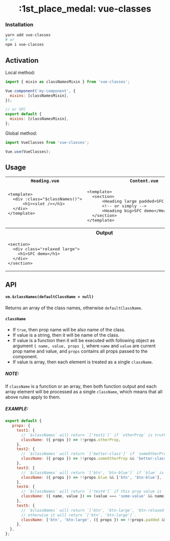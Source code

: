 <div align="center">
  <h1>:1st_place_medal: vue-classes</h1>
</div>

### Installation
```sh
yarn add vue-classes
# or
npm i vue-classes
```

## Activation
Local method:
```js
import { mixin as classNamesMixin } from 'vue-classes';

Vue.component('my-component', {
  mixins: [classNamesMixin],
});

// or SFC
export default {
  mixins: [classNamesMixin],
};
```

Global method:
```js
import VueClasses from 'vue-classes';

Vue.use(VueClasses);
```

## Usage
<table>
  <tr>
    <th align="center"><code>Heading.vue</code></th>
    <th align="center"><code>Content.vue</code></th>
  </tr>
  <tr>
    <td>
      <pre lang="vue">
&lt;template>
  &lt;div :class="$classNames()">
      &lt;h1>&lt;slot />&lt;/h1>
  &lt;/div>
&lt;/template>
<script>
export default {
  name: 'Heading',
  props: {
    padded: {
      type: Boolean,
      default: false,
      className: 'relaxed',
    },
    large: {
      type: Boolean,
      default: false,
      className: true,
    },
    big: {
      type: Boolean,
      default: false,
      className: ['relaxed', 'large'],
    },
  },
};
</script>
<style>
  .relaxed {
    padding: 1rem;
  }<br>
<br>
  .large {
    font-size: 3rem;
  }
</style></pre>
    </td>
    <td valign="top">
      <pre lang="vue">
&lt;template>
  &lt;section>
      &lt;Heading large padded>SFC demo&lt;/Heading>
      &lt;!-- or simply -->
      &lt;Heading big>SFC demo&lt;/Heading>
  &lt;/section>
&lt;/template>
<script>
import Heading from './Heading.vue';<br>
<br>
export default {
  name: 'Content',
  components: { Heading },
};
</script></pre>
    </td>
  </tr>
  <tr>
    <th colspan="2">Output</th>
  </tr>
  <tr>
    <td colspan="2">
      <pre lang="html">
&lt;section>
  &lt;div class="relaxed large">
    &lt;h1>SFC demo&lt;/h1>
  &lt;/div>
&lt;/section></pre>
    </td>
  </tr>
</table>

## API
#### `vm.$classNames(defaultClassName = null)`
Returns an array of the class names, otherwise `defaultClassName`.


#### `className`
* If `true`, then prop name will be also name of the class.
* If value is a string, then it will be name of the class.
* If value is a function then it will be executed with following object as argument `{ name, value, props }`,
where `name` and `value` are current prop name and value, and `props` contains all props passed to the component.
* If value is array, then each element is treated as a single `className`.

##### NOTE:
If `className` is a function or an array,
then both function output and each array element will be processed as a single `className`, which means that all above rules apply to them.

##### EXAMPLE:
```js
export default {
   props: {
     test1: {
       // `$classNames` will return `['test1']` if `otherProp` is truthy.
       className: ({ props }) => !!props.otherProp,
     },
     test2: {
       // `$classNames` will return `['better-class']` if `someOtherProp` is truthy.
       className: ({ props }) => !!props.someOtherProp && 'better-class',
     },
     test3: {
       // `$classNames` will return `['btn', 'btn-blue']` if `blue` is truthy.
       className: ({ props }) => !!props.blue && ['btn', 'btn-blue'],
     },
     test4: {
       // `$classNames` will return `['test4']` if this prop value is `some-value`.
       className: ({ name, value }) => (value === 'some-value' && name),
     },
     test5: {
       // `$classNames` will return `['btn', 'btn-large', 'btn-relaxed']` if `padded` is truthy,
       // otherwise it will return `['btn', 'btn-large']`.
       className: ['btn', 'btn-large', ({ props }) => !!props.padded && 'btn-relaxed'],
     },
  },
};
```

